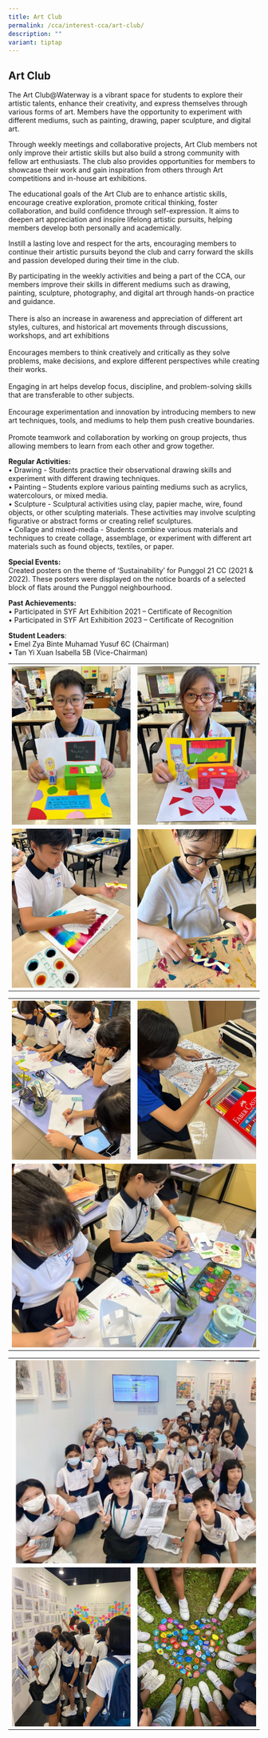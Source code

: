 ```yaml
---
title: Art Club
permalink: /cca/interest-cca/art-club/
description: ""
variant: tiptap
---
```

<h2>Art Club</h2>
<p>The Art Club@Waterway is a vibrant space for students to explore their
artistic talents, enhance their creativity, and express themselves through
various forms of art. Members have the opportunity to experiment with different
mediums, such as painting, drawing, paper sculpture, and digital art.</p>
<p>Through weekly meetings and collaborative projects, Art Club members not
only improve their artistic skills but also build a strong community with
fellow art enthusiasts. The club also provides opportunities for members
to showcase their work and gain inspiration from others through Art competitions
and in-house art exhibitions.</p>
<p>The educational goals of the Art Club are to enhance artistic skills,
encourage creative exploration, promote critical thinking, foster collaboration,
and build confidence through self-expression. It aims to deepen art appreciation
and inspire lifelong artistic pursuits, helping members develop both personally
and academically.</p>
<p>Instill a lasting love and respect for the arts, encouraging members to
continue their artistic pursuits beyond the club and carry forward the
skills and passion developed during their time in the club.</p>
<p>By participating in the weekly activities and being a part of the CCA,
our members improve their skills in different mediums such as drawing,
painting, sculpture, photography, and digital art through hands-on practice
and guidance.
<br>
<br>There is also an increase in awareness and appreciation of different art
styles, cultures, and historical art movements through discussions, workshops,
and art exhibitions
<br>
<br>Encourages members to think creatively and critically as they solve problems,
make decisions, and explore different perspectives while creating their
works.
<br>
<br>Engaging in art helps develop focus, discipline, and problem-solving skills
that are transferable to other subjects.
<br>
<br>Encourage experimentation and innovation by introducing members to new
art techniques, tools, and mediums to help them push creative boundaries.
<br>
<br>Promote teamwork and collaboration by working on group projects, thus
allowing members to learn from each other and grow together.
<br>
</p>
<p><strong>Regular Activities:</strong>
<br>• Drawing - Students practice their observational drawing skills and experiment
with different drawing techniques.
<br>• Painting – Students explore various painting mediums such as acrylics,
watercolours, or mixed media.
<br>• Sculpture - Sculptural activities using clay, papier mache, wire, found
objects, or other sculpting materials. These activities may involve sculpting
figurative or abstract forms or creating relief sculptures.
<br>• Collage and mixed-media - Students combine various materials and techniques
to create collage, assemblage, or experiment with different art materials
such as found objects, textiles, or paper.</p>
<p><strong>Special Events:</strong> 
<br>Created posters on the theme of ‘Sustainability’ for Punggol 21 CC (2021
&amp; 2022). These posters were displayed on the notice boards of a selected
block of flats around the Punggol neighbourhood.</p>
<p><strong>Past Achievements:</strong> 
<br>• Participated in SYF Art Exhibition 2021 – Certificate of Recognition
<br>• Participated in SYF Art Exhibition 2023 – Certificate of Recognition</p>
<p><strong>Student Leaders</strong>:
<br>• Emel Zya Binte Muhamad Yusuf 6C (Chairman)
<br>• Tan Yi Xuan Isabella 5B (Vice-Chairman)</p>
<table style="minWidth: 50px">
<colgroup>
<col>
<col>
</colgroup>
<tbody>
<tr>
<th rowspan="1" colspan="1">
<div class="isomer-image-wrapper">
<img style="width: 100%" height="auto" width="100%" alt="" src="/images/CCA 2025/Art/Picture1.jpg">
</div>
</th>
<th rowspan="1" colspan="1">
<div class="isomer-image-wrapper">
<img style="width: 100%" height="auto" width="100%" alt="" src="/images/CCA 2025/Art/Picture2.jpg">
</div>
</th>
</tr>
<tr>
<td rowspan="1" colspan="1">
<div class="isomer-image-wrapper">
<img style="width: 100%" height="auto" width="100%" alt="" src="/images/CCA 2025/Art/Picture3.jpg">
</div>
</td>
<td rowspan="1" colspan="1">
<div class="isomer-image-wrapper">
<img style="width: 100%" height="auto" width="100%" alt="" src="/images/CCA 2025/Art/Picture4.jpg">
</div>
</td>
</tr>
</tbody>
</table>
<table style="minWidth: 50px">
<colgroup>
<col>
<col>
</colgroup>
<tbody>
<tr>
<th rowspan="1" colspan="1">
<div class="isomer-image-wrapper">
<img style="width: 100%" height="auto" width="100%" alt="" src="/images/CCA 2025/Art/Picture5.jpg">
</div>
</th>
<th rowspan="1" colspan="1">
<div class="isomer-image-wrapper">
<img style="width: 100%" height="auto" width="100%" alt="" src="/images/CCA 2025/Art/Picture6.jpg">
</div>
</th>
</tr>
<tr>
<td rowspan="1" colspan="2">
<div class="isomer-image-wrapper">
<img style="width: 100%" height="auto" width="100%" alt="" src="/images/CCA 2025/Art/Picture7.jpg">
</div>
</td>
</tr>
</tbody>
</table>
<table style="minWidth: 50px">
<colgroup>
<col>
<col>
</colgroup>
<tbody>
<tr>
<th rowspan="1" colspan="2">
<div class="isomer-image-wrapper">
<img style="width: 100%" height="auto" width="100%" alt="" src="/images/CCA 2025/Art/Picture8.jpg">
</div>
</th>
</tr>
<tr>
<td rowspan="1" colspan="1">
<div class="isomer-image-wrapper">
<img style="width: 100%" height="auto" width="100%" alt="" src="/images/CCA 2025/Art/Picture9.jpg">
</div>
</td>
<td rowspan="1" colspan="1">
<div class="isomer-image-wrapper">
<img style="width: 100%" height="auto" width="100%" alt="" src="/images/CCA 2025/Art/Picture10.jpg">
</div>
</td>
</tr>
</tbody>
</table>
<p></p>